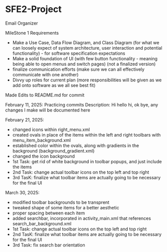 # SFE2-Project
Email Organizer

MileStone 1 Requirements
- Make a Use Case, Data Flow Diagram, and Class Diagram (for what we can loosely expect of system architecture, user interaction and potential functionality) - for software specification expectations
- Make a solid foundation of UI (with few button functionality - meaning being able to open menus and switch pages) (not a finalized version)
- finalize communication efforts (make sure we can all effectively communicate with one another)
- Divvy up roles for current plan (more responsibilities will be given as we add onto software as we all see best fit)

Made Edits to README.md for commit

February 11, 2025: Practicing commits
Description: Hi hello hi, ok bye, any changes I make will be documented here

February 21, 2025:
- changed icons within right_menu.xml
- created ovals in place of the items within the left and right toolbars with menu_item_background.xml
- established color within the ovals, along with gradients in the background (background_gradient.xml)
- changed the icon background
- 1st Task: get rid of white background in toolbar popups, and just include the items
- 2nd Task: change actual toolbar icons on the top left and top right
- 3rd TasK: finalize what toolbar items are actually going to be necessary for the final UI

March 30, 2025:
- modified toolbar backgrounds to be transprent
- tweaked shape of some items for a better aesthetic 
- proper spacing between each item
- added searchbar, incorporated in activity_main.xml that references search_bar_background.xml
- 1st Task: change actual toolbar icons on the top left and top right
- 2nd TasK: finalize what toolbar items are actually going to be necessary for the final UI
- 3rd Task: fix search bar orientation
